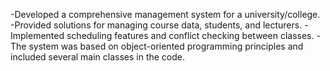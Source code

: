 -Developed a comprehensive management system for a university/college.
-Provided solutions for managing course data, students, and lecturers.
-Implemented scheduling features and conflict checking between classes.
-The system was based on object-oriented programming principles and included several main classes in the code.
